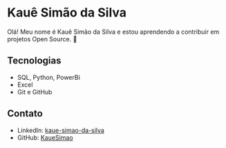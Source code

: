 # Kauê Simão da Silva
Olá! Meu nome é Kauê Simão da Silva e estou aprendendo a contribuir em projetos Open Source. 🚀

## Tecnologias
- SQL, Python, PowerBi
- Excel 
- Git e GitHub

## Contato
- LinkedIn: [kaue-simao-da-silva](https://www.linkedin.com/in/kaue-simao-da-silva/)
- GitHub: [KaueSimao](https://github.com/KaueSimao)
